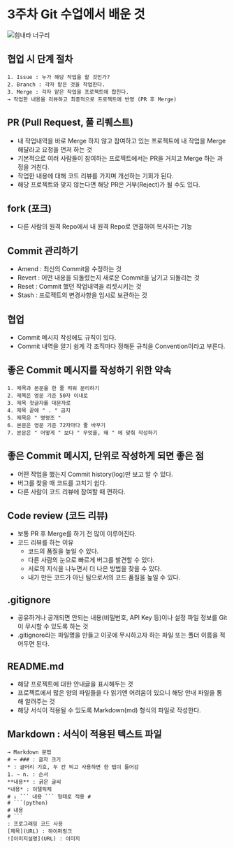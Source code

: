 # 3주차 Git 수업에서 배운 것
![힘내라 너구리](https://pbs.twimg.com/media/DmBhcVLVAAA3mjC.jpg)

## 협업 시 단계 절차
```
1. Issue : 누가 해당 작업을 할 것인가?
2. Branch : 각자 맡은 것을 작업한다.
3. Merge : 각자 맡은 작업을 프로젝트에 합친다.
→ 작업한 내용을 리뷰하고 최종적으로 프로젝트에 반영 (PR 후 Merge)
```

## PR (Pull Request, 풀 리퀘스트)
- 내 작업내역을 바로 Merge 하지 않고 참여하고 있는 프로젝트에 내 작업을 Merge 해달라고 요청을 먼저 하는 것
- 기본적으로 여러 사람들이 참여하는 프로젝트에서는 PR을 거치고 Merge 하는 과정을 거친다.
- 작업한 내용에 대해 코드 리뷰를 가지며 개선하는 기회가 된다.
- 해당 프로젝트와 맞지 않는다면 해당 PR은 거부(Reject)가 될 수도 있다.

## fork (포크)
- 다른 사람의 원격 Repo에서 내 원격 Repo로 연결하여 복사하는 기능

## Commit 관리하기
- Amend : 최신의 Commit을 수정하는 것
- Revert : 어떤 내용을 되돌렸는지 새로운 Commit을 남기고 되돌리는 것
- Reset : Commit 했던 작업내역을 리셋시키는 것
- Stash : 프로젝트의 변경사항을 임시로 보관하는 것

## 협업
- Commit 메시지 작성에도 규칙이 있다.
- Commit 내역을 알기 쉽게 각 조직마다 정해둔 규칙을 Convention이라고 부른다.

## 좋은 Commit 메시지를 작성하기 위한 약속
```
1. 제목과 본문을 한 줄 띄워 분리하기
2. 제목은 영문 기준 50자 이내로
3. 제목 첫글자를 대문자로
4. 제목 끝에 " . " 금지
5. 제목은 " 명령조 "
6. 본문은 영문 기준 72자마다 줄 바꾸기
7. 본문은 " 어떻게 " 보다 " 무엇을, 왜 " 에 맞춰 작성하기
```

## 좋은 Commit 메시지, 단위로 작성하게 되면 좋은 점
- 어떤 작업을 했는지 Commit history(log)만 보고 알 수 있다.
- 버그를 찾을 때 코드를 고치기 쉽다.
- 다른 사람이 코드 리뷰에 참여할 때 편하다.

## Code review (코드 리뷰)
- 보통 PR 후 Merge를 하기 전 많이 이루어진다.
- 코드 리뷰를 하는 이유
  - 코드의 품질을 높일 수 있다.
  - 다른 사람의 눈으로 빠르게 버그를 발견할 수 있다.
  - 서로의 지식을 나누면서 더 나은 방법을 찾을 수 있다.
  - 내가 만든 코드가 아닌 팀으로서의 코드 품질을 높일 수 있다.

## .gitignore
- 공유하거나 공개되면 안되는 내용(비밀번호, API Key 등)이나 설정 파일 정보를 Git이 무시할 수 있도록 하는 것
- .gitignore라는 파일명을 만들고 이곳에 무시하고자 하는 파일 또는 폴더 이름을 적어두면 된다.

## README.md
- 해당 프로젝트에 대한 안내글을 표시해두는 것
- 프로젝트에서 많은 양의 파일들을 다 읽기엔 어려움이 있으니 해당 안내 파일을 통해 알려주는 것
- 해당 서식이 적용될 수 있도록 Markdown(md) 형식의 파일로 작성한다.

## Markdown : 서식이 적용된 텍스트 파일
```
→ Markdown 문법
# ~ ### : 글자 크기
* : 글머리 기호, 두 칸 띄고 사용하면 한 탭이 들어감
1. ~ n. : 순서
**내용** : 굵은 글씨
*내용* : 이탤릭체
# ↓ ``` 내용 ``` 형태로 적용 #
# ```(python)
# 내용
# ```
: 프로그래밍 코드 사용
[제목](URL) : 하이퍼링크
![이미지설명](URL) : 이미지
```
